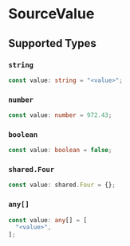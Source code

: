 # SourceValue


## Supported Types

### `string`

```typescript
const value: string = "<value>";
```

### `number`

```typescript
const value: number = 972.43;
```

### `boolean`

```typescript
const value: boolean = false;
```

### `shared.Four`

```typescript
const value: shared.Four = {};
```

### `any[]`

```typescript
const value: any[] = [
  "<value>",
];
```

